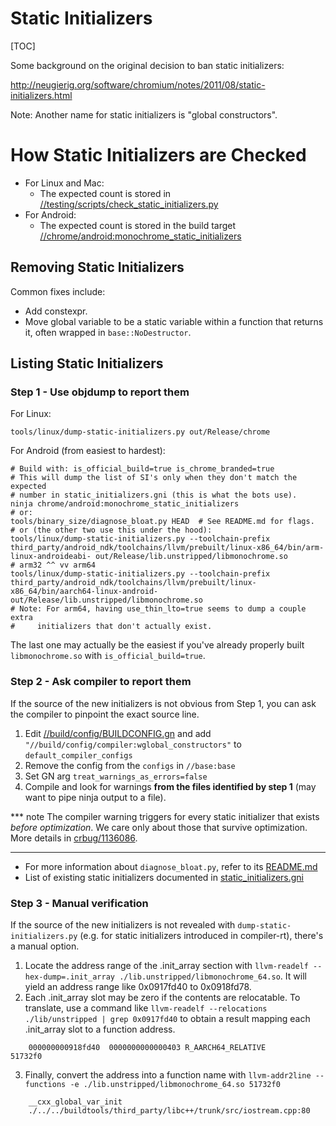# Static Initializers

[TOC]

Some background on the original decision to ban static initializers:

http://neugierig.org/software/chromium/notes/2011/08/static-initializers.html

Note: Another name for static initializers is "global constructors".

# How Static Initializers are Checked

* For Linux and Mac:
  * The expected count is stored in [//testing/scripts/check_static_initializers.py](https://source.chromium.org/chromium/chromium/src/+/main:testing/scripts/check_static_initializers.py)
* For Android:
  * The expected count is stored in the build target [//chrome/android:monochrome_static_initializers](https://cs.chromium.org/chromium/src/chrome/android/BUILD.gn)

## Removing Static Initializers

Common fixes include:

* Add constexpr.
* Move global variable to be a static variable within a function that returns
  it, often wrapped in `base::NoDestructor`.

## Listing Static Initializers

### Step 1 - Use objdump to report them
For Linux:

    tools/linux/dump-static-initializers.py out/Release/chrome

For Android (from easiest to hardest):

    # Build with: is_official_build=true is_chrome_branded=true
    # This will dump the list of SI's only when they don't match the expected
    # number in static_initializers.gni (this is what the bots use).
    ninja chrome/android:monochrome_static_initializers
    # or:
    tools/binary_size/diagnose_bloat.py HEAD  # See README.md for flags.
    # or (the other two use this under the hood):
    tools/linux/dump-static-initializers.py --toolchain-prefix third_party/android_ndk/toolchains/llvm/prebuilt/linux-x86_64/bin/arm-linux-androideabi- out/Release/lib.unstripped/libmonochrome.so
    # arm32 ^^ vv arm64
    tools/linux/dump-static-initializers.py --toolchain-prefix third_party/android_ndk/toolchains/llvm/prebuilt/linux-x86_64/bin/aarch64-linux-android- out/Release/lib.unstripped/libmonochrome.so
    # Note: For arm64, having use_thin_lto=true seems to dump a couple extra
    #     initializers that don't actually exist.

The last one may actually be the easiest if you've already properly built
`libmonochrome.so` with `is_official_build=true`.

### Step 2 - Ask compiler to report them

If the source of the new initializers is not obvious from Step 1, you can ask the
compiler to pinpoint the exact source line.

1. Edit [//build/config/BUILDCONFIG.gn](https://cs.chromium.org/chromium/src/build/config/BUILDCONFIG.gn)
and add `"//build/config/compiler:wglobal_constructors"` to `default_compiler_configs`
2. Remove the config from the `configs` in `//base:base`
3. Set GN arg `treat_warnings_as_errors=false`
4. Compile and look for warnings **from the files identified by step 1** (may want to pipe ninja output to a file).

*** note
The compiler warning triggers for every static initializer that exists
*before optimization*. We care only about those that survive optimization.
More details in [crbug/1136086](https://bugs.chromium.org/p/chromium/issues/detail?id=1136086).
***

* For more information about `diagnose_bloat.py`, refer to its [README.md](/tools/binary_size/README.md#diagnose_bloat.py)
* List of existing static initializers documented in [static_initializers.gni](/chrome/android/static_initializers.gni)

### Step 3 - Manual verification

If the source of the new initializers is not revealed with
`dump-static-initializers.py` (e.g. for static initializers introduced in
compiler-rt), there's a manual option.

1. Locate the address range of the .init_array section with
`llvm-readelf --hex-dump=.init_array ./lib.unstripped/libmonochrome_64.so`.
It will yield an address range like 0x0917fd40 to 0x0918fd78.
2. Each .init_array slot may be zero if the contents are relocatable. To translate,
 use a command like  `llvm-readelf --relocations ./lib/unstripped | grep 0x0917fd40`
to obtain a result mapping each .init_array slot to a function address.
```
    000000000918fd40  0000000000000403 R_AARCH64_RELATIVE                51732f0
```
3. Finally, convert the address into a function name with
`llvm-addr2line --functions -e ./lib.unstripped/libmonochrome_64.so 51732f0`
```
    __cxx_global_var_init
    ./../../buildtools/third_party/libc++/trunk/src/iostream.cpp:80
```

